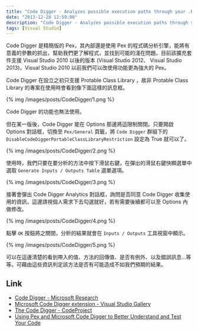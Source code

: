 ```yaml
---
title: "Code Digger - Analyzes possible execution paths through your .NET code"
date: "2013-12-28 12:59:00"
description: "Code Digger - Analyzes possible execution paths through your .NET code"
tags: [Visual Studio]
---
```



Code Digger 是精簡版的 Pex，其內部還是使用 Pex 的程式碼分析引擎，能將有意義的參數的抓出，幫助我們更了解程式，並找到可能的淺在問題。目前該擴充套件支援 Visual Studio 2010 以後的版本 (Visual Studio 2012、 Visual Studio 2013)，Visual Studio 2010 以前我們可以改使用功能更為強大的 Pex。  

<!-- More -->

Code Digger 在設立之初只支援 Protable Class Library ，故非 Protable Class Library 的專案在使用時會看到像下面這樣的訊息框。  

{% img /images/posts/CodeDigger/1.png %}


Code Digger 的功能也無法使用。  

但在某一版後，Code Digger 能在 Options 那邊將這限制關閉。只要開啟 Options 對話框，切換至 `Pex/General` 頁籤，將 `Code Digger` 群組下的 `DisableCodeDiggerPortableClassLibraryRestriction` 設定為 True 就可以了。  


{% img /images/posts/CodeDigger/2.png %}


使用時，我們只要在要分析的方法中按下滑鼠右鍵，在彈出的滑鼠右鍵快顯選單中選取 `Generate Inputs / Outputs Table` 選單選項。  

{% img /images/posts/CodeDigger/3.png %}


接著會彈出 Code Digger Analytics 對話框，詢問是否同意 Code Digger 收集使用的資訊，這邊請視個人需求下去勾選就好，若有需要後續都可以至 Options 內做修改。  

{% img /images/posts/CodeDigger/4.png %}


點擊 `OK` 按鈕將之關閉，分析的結果就會在 `Inputs / Outputs` 工具視窗中顯示。  

{% img /images/posts/CodeDigger/5.png %}


可以在這邊清楚的看到帶入的值、方法的回傳值、是否有例外、以及錯誤訊息...等等。可藉由這些資訊判定該方法是否有可能造成不如我們預期的結果。  


Link
----
* [Code Digger - Microsoft Research](http://research.microsoft.com/en-us/projects/codedigger/)
* [Microsoft Code Digger extension - Visual Studio Gallery](http://visualstudiogallery.msdn.microsoft.com/fb5badda-4ea3-4314-a723-a1975cbdabb4)
* [The Code Digger - CodeProject](http://www.codeproject.com/Tips/650193/The-Code-Digger)
* [Using Pex and Microsoft Code Digger to Better Understand and Test Your Code](http://www.codeproject.com/Articles/583520/UsingplusPexplusandplusMicrosoftplusCodeplusDigger)
